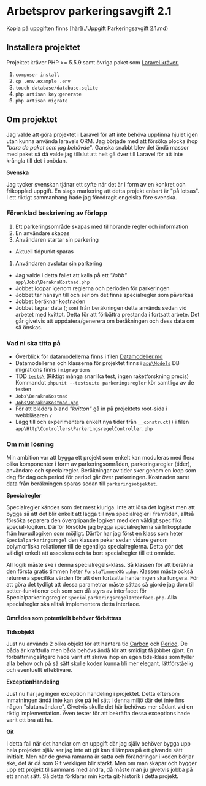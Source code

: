 # Arbetsprov parkeringsavgift 2.1
Kopia på uppgiften finns [här](./Uppgift Parkeringsavgift 2.1.md)

## Installera projektet
Projektet kräver PHP >= 5.5.9 samt övriga paket som [Laravel kräver.](https://laravel.com/docs/5.2/#server-requirements)

1. `composer install`
2. `cp .env.example .env`
2. `touch database/database.sqlite`
2. `php artisan key:generate`
2. `php artisan migrate`

## Om projektet
Jag valde att göra projektet i Laravel för att inte behöva uppfinna hjulet igen utan kunna använda laravels ORM. Jag började med att försöka plocka ihop *"bara de paket som jag behövde"*. Ganska snabbt blev det ändå massor med paket så då valde jag tillslut att helt gå över till Laravel för att inte krångla till det i onödan.

**Svenska**

Jag tycker svenskan tjänar ett syfte när det är i form av en konkret och frikopplad uppgift. En slags markering att detta projekt enbart är "på lotsas". I ett riktigt sammanhang hade jag föredragit engelska före svenska.

### Förenklad beskrivning av förlopp
1. Ett parkeringsområde skapas med tillhörande regler och information
1. En användare skapas
1. Användaren startar sin parkering
  * Aktuell tidpunkt sparas
1. Användaren avslutar sin parkering
  * Jag valde i detta fallet att kalla på ett *"Jobb"* `app\Jobs\BeraknaKostnad.php`
  * Jobbet loopar igenom reglerna och perioden för parkeringen
  * Jobbet tar hänsyn till och ser om det finns specialregler som påverkas
  * Jobbet beräknar kostnaden
  * Jobbet lagrar data (`json`) från beräkningen detta används sedan vid arbetet med kvittot. Detta för att förbättra prestanda i fortsatt arbete. Det går givetvis att uppdatera/generera om beräkningen och dess data om så önskas.


### Vad ni ska titta på
* Överblick för datamodellerna finns i filen [Datamodeller.md](./Datamodeller.md)
* Datamodellerna och klasserna för projektet finns i [`app\Models`](./app/Models) DB migrations finns i `migragrions`
* TDD [`tests\`](./tests) (Riktigt många snarlika test, ingen raketforskning precis) Kommandot `phpunit --testsuite parkeringsregler` kör samtliga av de testen
* `Jobs\BeraknaKostnad`
* [`Jobs\BeraknaKostnad.php`](./app/Jobs/BeraknaKostnad.php)
* För att bläddra bland *"kvitton"* gå in på projektets root-sida i webbläsaren `/`
* Lägg till och experimentera enkelt nya tider från `__construct()` i filen `app\Http\Controllers\ParkeringsregelController.php`

### Om min lösning
Min ambition var att bygga ett projekt som enkelt kan moduleras med flera olika komponenter i form av parkeringsområden, parkeringsregler (tider), användare och specialregler. Beräkningar av tider sker genom en loop som dag för dag och period för period går över parkeringen. Kostnaden samt data från beräkningen sparas sedan till `parkeringsobjektet`.

**Specialregler**

Specialregler kändes som det mest kluriga. Inte att lösa det logiskt men att bygga så att det blir enkelt att lägga till nya specialregler i framtiden, alltså försöka separera den övergripande logiken med den väldigt specifika special-logiken. Därför försökte jag bygga specialreglerna så frikopplade från huvudlogiken som möjligt. Därför har jag först en klass som heter `Specialparkeringsregel` den klassen pekar sedan vidare genom polymorfiska rellationer till de egentliga specialreglerna. Detta gör det väldigt enkelt att assosiera och ta bort specialregler till ett område.

All logik måste ske i denna specialregels-klass. Så klassen för att beräkna den första gratis timmen heter `ForstaTimmenXKr.php`. Klassen måste också returnera specifika värden för att den fortsatta hanteringen ska fungera. För att göra det tydligt att dessa parametrar måste sättas så gjorde jag dom till setter-funktioner och som sen då styrs av interfacet för Specialparkeringsregler `SpecialparkeringsregelInterface.php`. Alla specialregler ska alltså implementera detta interface.


#### Områden som potentiellt behöver förbättras
**Tidsobjekt**

Just nu används 2 olika objekt för att hantera tid [Carbon](http://carbon.nesbot.com/) och [Period](http://period.thephpleague.com/). De båda är kraftfulla men båda behövs ändå för att smidigt få jobbet gjort. En förbättrningsåtgärd hade varit att skriva ihop en egen tids-klass som fyller alla behov och på så sätt skulle koden kunna bli mer elegant, lättförståelig och eventuellt effektivare.

**ExceptionHandeling**

Just nu har jag ingen exception handeling i projektet. Detta eftersom inmatningen ändå inte kan ske på fel sätt i denna miljö där det inte fins någon "slutanvändare". Givetvis skulle det här behövas mer sådant vid en riktig implementation. Även tester för att bekräfta dessa exceptions hade varit ett bra att ha.

**Git**

I detta fall när det handlar om en uppgift där jag själv behöver bygga upp hela projektet själv ser jag inte att git kan tillämpas på ett givande sätt **initialt**. Men när de grova ramarna är satta och förändringar i koden börjar ske, det är då som Git verkligen blir starkt. Men om man skapar och bygger upp ett projekt tillsammans med andra, då måste man ju givetvis jobba på ett annat sätt. Så detta förklarar min korta git-historik i detta projekt.



